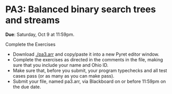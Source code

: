 # PA3: Balanced binary search trees and streams

**Due**: Saturday, Oct 9 at 11:59pm.

Complete the Exercises

* Download [./pa3.arr](pa3.arr) and copy/paste it into a new Pyret editor window.
* Complete the exercises as directed in the comments in the file, making sure that you include your name and Ohio ID.
* Make sure that, before you submit, your program typechecks and all test cases pass (or as many as you can make pass).
* Submit your file, named pa3.arr, via Blackboard on or before 11:59pm on the due date.

